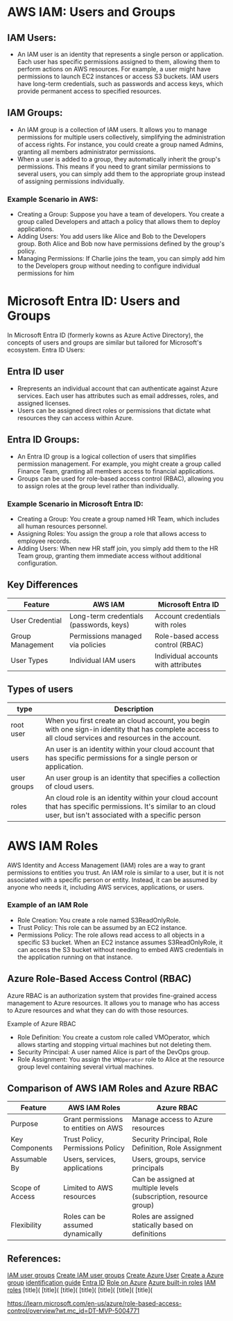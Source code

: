 


# AWS IAM: Users and Groups
## IAM Users:
*  An IAM user is an identity that represents a single person or application. Each user has specific permissions assigned to them, allowing them to perform actions on AWS resources. For example, a user might have permissions to launch EC2 instances or access S3 buckets.
    IAM users have long-term credentials, such as passwords and access keys, which provide permanent access to specified resources. 
## IAM Groups:
*  An IAM group is a collection of IAM users. It allows you to manage permissions for multiple users collectively, simplifying the administration of access rights. For instance, you could create a group named Admins, granting all members administrator permissions.
*  When a user is added to a group, they automatically inherit the group's permissions. This means if you need to grant similar permissions to several users, you can simply add them to the appropriate group instead of assigning permissions individually.
### Example Scenario in AWS:
*  Creating a Group: Suppose you have a team of developers. You create a group called Developers and attach a policy that allows them to deploy applications.
*  Adding Users: You add users like Alice and Bob to the Developers group. Both Alice and Bob now have permissions defined by the group's policy.
*  Managing Permissions: If Charlie joins the team, you can simply add him to the Developers group without needing to configure individual permissions for him 
# Microsoft Entra ID: Users and Groups
In Microsoft Entra ID (formerly kowns as Azure Active Directory), the concepts of users and groups are similar but tailored for Microsoft's ecosystem. Entra ID Users:
## Entra ID user
*  Rrepresents an individual account that can authenticate against Azure services. Each user has attributes such as email addresses, roles, and assigned licenses.
*  Users can be assigned direct roles or permissions that dictate what resources they can access within Azure.
## Entra ID Groups:
*  An Entra ID group is a logical collection of users that simplifies permission management. For example, you might create a group called Finance Team, granting all members access to financial applications.
*  Groups can be used for role-based access control (RBAC), allowing you to assign roles at the group level rather than individually.
### Example Scenario in Microsoft Entra ID:

*  Creating a Group: You create a group named HR Team, which includes all human resources personnel.
*  Assigning Roles: You assign the group a role that allows access to employee records.
*  Adding Users: When new HR staff join, you simply add them to the HR Team group, granting them immediate access without additional configuration.
## Key Differences

|Feature|	AWS IAM	|Microsoft Entra ID|
| ----------- | ----------- | ----------- |
|User Credential	|Long-term credentials (passwords, keys)	|Account credentials with roles|
|Group Management	|Permissions managed via policies	|Role-based access control (RBAC)|
|User Types| Individual IAM users|	Individual accounts with attributes|

## Types of users 

|type    | Description|
| ----------- | ----------- | 
|root user| When you first create an cloud account, you begin with one sign-in identity that has complete access to all cloud services and resources in the account. |
|users    | An user is an identity within your cloud account that has specific permissions for a single person or application.  |
|user groups|An user group is an identity that specifies a collection of cloud users. |
|roles|An cloud role is an identity within your cloud account that has specific permissions. It's similar to an cloud user, but isn't associated with a specific person|

# AWS IAM Roles
AWS Identity and Access Management (IAM) roles are a way to grant permissions to entities you trust. An IAM role is similar to a user, but it is not associated with a specific person or entity. Instead, it can be assumed by anyone who needs it, including AWS services, applications, or users.

### Example of an IAM Role
*  Role Creation: You create a role named S3ReadOnlyRole.
*  Trust Policy: This role can be assumed by an EC2 instance.
*  Permissions Policy: The role allows read access to all objects in a specific S3 bucket.
When an EC2 instance assumes S3ReadOnlyRole, it can access the S3 bucket without needing to embed AWS credentials in the application running on that instance.

## Azure Role-Based Access Control (RBAC)
Azure RBAC is an authorization system that provides fine-grained access management to Azure resources. It allows you to manage who has access to Azure resources and what they can do with those resources.

Example of Azure RBAC

*  Role Definition: You create a custom role called VMOperator, which allows starting and stopping virtual machines but not deleting them.
*  Security Principal: A user named Alice is part of the DevOps group.
*  Role Assignment: You assign the ```VMOperator``` role to Alice at the resource group level containing several virtual machines.

## Comparison of AWS IAM Roles and Azure RBAC
|Feature	|AWS IAM Roles	|Azure RBAC|
| ----------- | ----------- | ----------- |
|Purpose	|Grant permissions to entities on AWS	|Manage access to Azure resources|
|Key Components|	Trust Policy, Permissions Policy	|Security Principal, Role Definition, Role Assignment|
|Assumable By|	Users, services, applications	|Users, groups, service principals|
|Scope of Access	|Limited to AWS resources	|Can be assigned at multiple levels (subscription, resource group)|
|Flexibility|	Roles can be assumed dynamically	|Roles are assigned statically based on definitions|


## References:

[IAM user groups](https://docs.aws.amazon.com/IAM/latest/UserGuide/id_groups.html)
[Create IAM user groups](https://docs.aws.amazon.com/IAM/latest/UserGuide/id_groups_create.html)
[Create Azure User](https://learn.microsoft.com/en-us/entra/fundamentals/how-to-create-delete-users?toc=%2Fentra%2Fidentity%2Fusers%2Ftoc.json&bc=%2Fentra%2Fidentity%2Fusers%2Fbreadcrumb%2Ftoc.json)
[Create a Azure group](https://learn.microsoft.com/en-us/entra/identity/users/groups-create-rule)
[identification guide](https://docs.aws.amazon.com/IAM/latest/UserGuide/id.html)
[Entra ID](https://learn.microsoft.com/en-us/entra/)
[Role on Azure](https://learn.microsoft.com/en-us/azure/role-based-access-control/overview?wt.mc_id=DT-MVP-5004771)
[Azure built-in roles](https://learn.microsoft.com/en-gb/azure/role-based-access-control/role-assignments-list-portal)
[IAM roles](https://docs.aws.amazon.com/IAM/latest/UserGuide/id_roles.html)
[title](
[title](
[title](
[title](
[title](
[title](
[title](
  
https://learn.microsoft.com/en-us/azure/role-based-access-control/overview?wt.mc_id=DT-MVP-5004771

